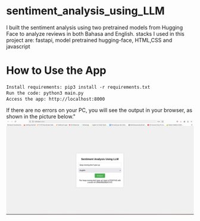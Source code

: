 # sentiment_analysis_using_LLM
I built the sentiment analysis using two pretrained models from Hugging Face to analyze reviews in both Bahasa and English.
stacks I used in this project are:
fastapi, model pretrained hugging-face, HTML,CSS and javascript

# How to Use the App

    Install requirements: pip3 install -r requirements.txt
    Run the code: python3 main.py
    Access the app: http://localhost:8000

If there are no errors on your PC, you will see the output in your browser, as shown in the picture below."
![dashboard](https://github.com/rammahayufitra/sentiment_analysis_using_LLM/blob/main/images/image1.png)
